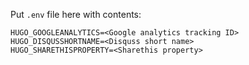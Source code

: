 Put `.env` file here with contents:
```
HUGO_GOOGLEANALYTICS=<Google analytics tracking ID>
HUGO_DISQUSSHORTNAME=<Disquss short name>
HUGO_SHARETHISPROPERTY=<Sharethis property>
``` 
